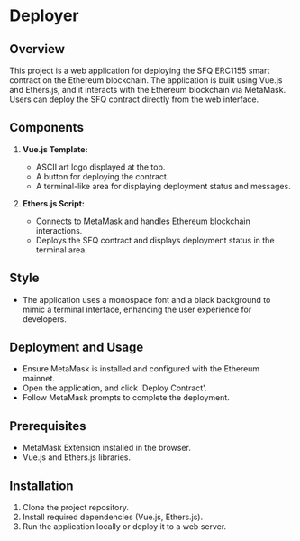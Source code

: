 # Deployer

## Overview
This project is a web application for deploying the SFQ ERC1155 smart contract on the Ethereum blockchain. The application is built using Vue.js and Ethers.js, and it interacts with the Ethereum blockchain via MetaMask. Users can deploy the SFQ contract directly from the web interface.

## Components
1. **Vue.js Template:**
   - ASCII art logo displayed at the top.
   - A button for deploying the contract.
   - A terminal-like area for displaying deployment status and messages.

2. **Ethers.js Script:**
   - Connects to MetaMask and handles Ethereum blockchain interactions.
   - Deploys the SFQ contract and displays deployment status in the terminal area.

## Style
- The application uses a monospace font and a black background to mimic a terminal interface, enhancing the user experience for developers.

## Deployment and Usage
- Ensure MetaMask is installed and configured with the Ethereum mainnet.
- Open the application, and click 'Deploy Contract'.
- Follow MetaMask prompts to complete the deployment.

## Prerequisites
- MetaMask Extension installed in the browser.
- Vue.js and Ethers.js libraries.

## Installation
1. Clone the project repository.
2. Install required dependencies (Vue.js, Ethers.js).
3. Run the application locally or deploy it to a web server.